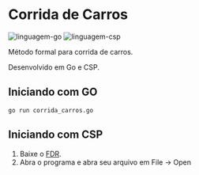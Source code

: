# Corrida de Carros

![linguagem-go](https://img.shields.io/badge/language-GO-2196f3) ![linguagem-csp](https://img.shields.io/badge/language-CSP-455a64)

Método formal para corrida de carros.

Desenvolvido em Go e CSP.

## Iniciando com GO

```
go run corrida_carros.go
```

## Iniciando com CSP

1. Baixe o [FDR](https://cocotec.io/fdr/).
2. Abra o programa e abra seu arquivo em File -> Open
